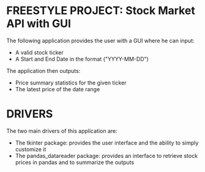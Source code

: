 # FREESTYLE PROJECT: Stock Market API with GUI

The following application provides the user with a GUI where he can input:
- A valid stock ticker
- A Start and End Date in the format ("YYYY-MM-DD")

The application then outputs:
- Price summary statistics for the given ticker
- The latest price of the date range

# DRIVERS

The two main drivers of this application are:
- The tkinter package: provides the user interface and the ability to simply customize it
- The pandas_datareader package: provides an interface to retrieve stock prices in pandas and to summarize the outputs
